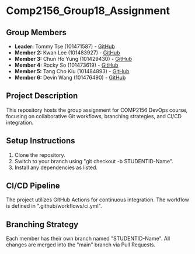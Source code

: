 # Comp2156_Group18_Assignment

## Group Members
- **Leader:** Tommy Tse  (101471587) - [GitHub](https://github.com/tommy35hk)
- **Member 2:** Kwan Lee (101483927) - [GitHub](https://github.com/Kwan-G)
- **Member 3:** Chun Ho Yung (101429430) - [GitHub](https://github.com/chunhoyung)
- **Member 4:** Rocky So (101473619) - [GitHub](https://github.com/rockyhsso)
- **Member 5:** Tang Cho Kiu (101484893) - [GitHub](https://github.com/Kylin0ck)
- **Member 6:** Devin Wang (101476490) - [GitHub](https://github.com/Wangd-prog)

## Project Description
This repository hosts the group assignment for COMP2156 DevOps course, focusing on
collaborative Git workflows, branching strategies, and CI/CD integration.

## Setup Instructions
1. Clone the repository.
2. Switch to your branch using "git checkout -b STUDENTID-Name".
3. Install any dependencies as listed.

## CI/CD Pipeline
The project utilizes GitHub Actions for continuous integration. The workflow is defined in
".github/workflows/ci.yml".

## Branching Strategy
Each member has their own branch named "STUDENTID-Name". All changes are merged into the
"main" branch via Pull Requests.
